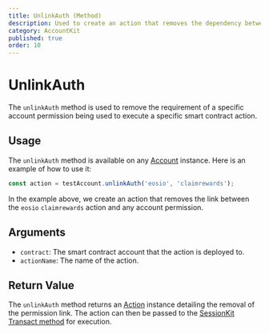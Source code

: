 ```yaml
---
title: UnlinkAuth (Method)
description: Used to create an action that removes the dependency between a smart contract action and a permission.
category: AccountKit
published: true
order: 10
---
```


# UnlinkAuth

The `unlinkAuth` method is used to remove the requirement of a specific account permission being used to execute a specific smart contract action.

## Usage

The `unlinkAuth` method is available on any [Account](/docs/account-kit/account) instance. Here is an example of how to use it:

```typescript
const action = testAccount.unlinkAuth('eosio', 'claimrewards');
```

In the example above, we create an action that removes the link between the `eosio` `claimrewards` action and any account permission.

## Arguments

- `contract`: The smart contract account that the action is deployed to.
- `actionName`: The name of the action.

## Return Value

The `unlinkAuth` method returns an [Action](/docs/antelope/action) instance detailing the removal of the permission link. The action can then be passed to the [SessionKit Transact method](/docs/session-kit/transact) for execution.
